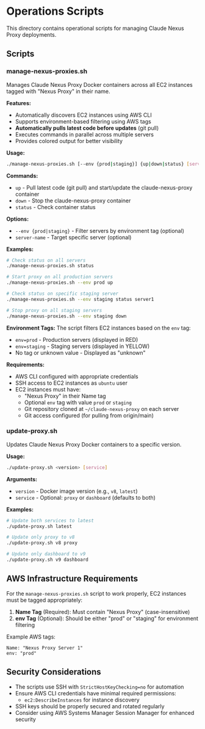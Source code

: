 # Operations Scripts

This directory contains operational scripts for managing Claude Nexus Proxy deployments.

## Scripts

### manage-nexus-proxies.sh

Manages Claude Nexus Proxy Docker containers across all EC2 instances tagged with "Nexus Proxy" in their name.

**Features:**

- Automatically discovers EC2 instances using AWS CLI
- Supports environment-based filtering using AWS tags
- **Automatically pulls latest code before updates** (git pull)
- Executes commands in parallel across multiple servers
- Provides colored output for better visibility

**Usage:**

```bash
./manage-nexus-proxies.sh [--env {prod|staging}] {up|down|status} [server-name]
```

**Commands:**

- `up` - Pull latest code (git pull) and start/update the claude-nexus-proxy container
- `down` - Stop the claude-nexus-proxy container
- `status` - Check container status

**Options:**

- `--env {prod|staging}` - Filter servers by environment tag (optional)
- `server-name` - Target specific server (optional)

**Examples:**

```bash
# Check status on all servers
./manage-nexus-proxies.sh status

# Start proxy on all production servers
./manage-nexus-proxies.sh --env prod up

# Check status on specific staging server
./manage-nexus-proxies.sh --env staging status server1

# Stop proxy on all staging servers
./manage-nexus-proxies.sh --env staging down
```

**Environment Tags:**
The script filters EC2 instances based on the `env` tag:

- `env=prod` - Production servers (displayed in RED)
- `env=staging` - Staging servers (displayed in YELLOW)
- No tag or unknown value - Displayed as "unknown"

**Requirements:**

- AWS CLI configured with appropriate credentials
- SSH access to EC2 instances as `ubuntu` user
- EC2 instances must have:
  - "Nexus Proxy" in their Name tag
  - Optional `env` tag with value `prod` or `staging`
  - Git repository cloned at `~/claude-nexus-proxy` on each server
  - Git access configured (for pulling from origin/main)

### update-proxy.sh

Updates Claude Nexus Proxy Docker containers to a specific version.

**Usage:**

```bash
./update-proxy.sh <version> [service]
```

**Arguments:**

- `version` - Docker image version (e.g., `v8`, `latest`)
- `service` - Optional: `proxy` or `dashboard` (defaults to both)

**Examples:**

```bash
# Update both services to latest
./update-proxy.sh latest

# Update only proxy to v8
./update-proxy.sh v8 proxy

# Update only dashboard to v9
./update-proxy.sh v9 dashboard
```

## AWS Infrastructure Requirements

For the `manage-nexus-proxies.sh` script to work properly, EC2 instances must be tagged appropriately:

1. **Name Tag** (Required): Must contain "Nexus Proxy" (case-insensitive)
2. **env Tag** (Optional): Should be either "prod" or "staging" for environment filtering

Example AWS tags:

```
Name: "Nexus Proxy Server 1"
env: "prod"
```

## Security Considerations

- The scripts use SSH with `StrictHostKeyChecking=no` for automation
- Ensure AWS CLI credentials have minimal required permissions:
  - `ec2:DescribeInstances` for instance discovery
- SSH keys should be properly secured and rotated regularly
- Consider using AWS Systems Manager Session Manager for enhanced security
